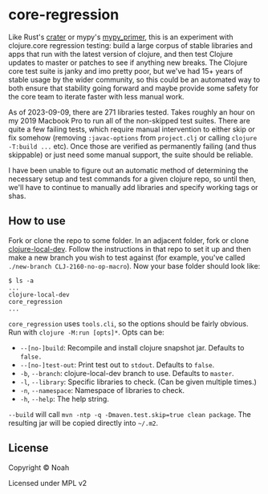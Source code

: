# core-regression

Like Rust's [crater][crater] or mypy's [mypy_primer][mypy_primer], this is an
experiment with clojure.core regression testing: build a large corpus of stable
libraries and apps that run with the latest version of clojure, and then test
Clojure updates to master or patches to see if anything new breaks. The Clojure
core test suite is janky and imo pretty poor, but we've had 15+ years of stable
usage by the wider community, so this could be an automated way to both ensure
that stability going forward and maybe provide some safety for the core team to
iterate faster with less manual work.

[crater]: https://github.com/rust-lang/crater
[mypy_primer]: https://github.com/hauntsaninja/mypy_primer

As of 2023-09-09, there are 271 libraries tested. Takes roughly an hour on my
2019 Macbook Pro to run all of the non-skipped test suites. There are quite
a few failing tests, which require manual intervention to either skip or fix
somehow (removing `:javac-options` from `project.clj` or calling `clojure
-T:build ...` etc). Once those are verified as permanently failing (and thus
skippable) or just need some manual support, the suite should be reliable.

I have been unable to figure out an automatic method of determining the
necessary setup and test commands for a given clojure repo, so until then, we'll
have to continue to manually add libraries and specify working tags or shas.

## How to use

Fork or clone the repo to some folder. In an adjacent folder, fork or clone
[clojure-local-dev][clojure-local-dev]. Follow the instructions in that repo to
set it up and then make a new branch you wish to test against (for example,
you've called `./new-branch CLJ-2160-no-op-macro`). Now your base folder should
look like:

[clojure-local-dev]: https://github.com/frenchy64/clojure-local-dev

```
$ ls -a
...
clojure-local-dev
core_regression
...
```

`core_regression` uses `tools.cli`, so the options should be fairly obvious. Run
with `clojure -M:run [opts]*`. Opts can be:

* `--[no-]build`: Recompile and install clojure snapshot jar. Defaults to
    `false.`
* `--[no-]test-out`: Print test out to `stdout`. Defaults to `false`.
* `-b`, `--branch`: clojure-local-dev branch to use. Defaults to `master`.
* `-l`, `--library`: Specific libraries to check. (Can be given multiple times.)
* `-n`, `--namespace`: Namespace of libraries to check.
* `-h`, `--help`: The help string.

`--build` will call `mvn -ntp -q -Dmaven.test.skip=true clean package`. The
resulting jar will be copied directly into `~/.m2`.

## License

Copyright © Noah

Licensed under MPL v2
